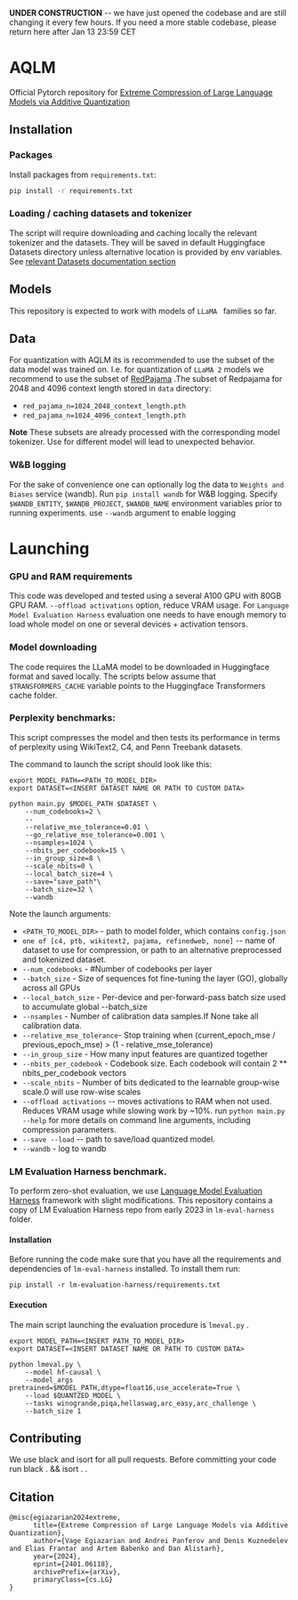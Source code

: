 **UNDER CONSTRUCTION** -- we have just opened the codebase and are still changing it every few hours. If you need a more stable codebase, please return here after Jan 13 23:59 CET
# AQLM
Official Pytorch repository for [Extreme Compression of Large Language Models via Additive Quantization](https://arxiv.org/pdf/2401.06118.pdf)

## Installation

### Packages

Install packages from `requirements.txt`:
```bash
pip install -r requirements.txt
```

### Loading / caching datasets and tokenizer

The script will require downloading and caching locally the relevant tokenizer and the datasets. 
They will be saved in default Huggingface Datasets directory unless alternative location is provided by env variables.
See [relevant Datasets documentation section](https://huggingface.co/docs/datasets/main/en/cache#cache-directory)
## Models

This repository is expected to work with models of `LLaMA ` families so far.

## Data

For quantization with AQLM its is recommended to use the subset of the data model 
was trained on. I.e. for quantization of `LLaMA 2` models we recommend to use the subset
of [RedPajama](https://huggingface.co/datasets/togethercomputer/RedPajama-Data-1T-Sample) .The subset of Redpajama for  2048 and 4096 context length stored in `data` directory: 
* `red_pajama_n=1024_2048_context_length.pth`
* `red_pajama_n=1024_4096_context_length.pth`
  
**Note** These subsets are already processed with the corresponding model tokenizer. Use for different model will lead to
unexpected behavior.

### W&B logging

For the sake of convenience one can optionally log the data to `Weights and Biases` service (wandb).
Run `pip install wandb` for W&B logging.
Specify `$WANDB_ENTITY`, `$WANDB_PROJECT`, `$WANDB_NAME` environment variables prior to running experiments. use `--wandb` argument to enable logging
# Launching

### GPU and RAM requirements
This code was developed and tested using a several A100 GPU with 80GB GPU RAM. 
`--offload activations` option, reduce VRAM usage.
For `Language Model Evaluation Harness` evaluation one needs to have enough memory to load whole model
on one or several devices + activation tensors.

### Model downloading
The code requires the LLaMA model to be downloaded in Huggingface format and saved locally. The scripts below assume that `$TRANSFORMERS_CACHE` variable points to the Huggingface Transformers cache folder.

### Perplexity benchmarks:
This script compresses the model and then tests its performance in terms of perplexity using WikiText2, C4, and Penn Treebank datasets. 

The command to launch the script should look like this: 

```
export MODEL_PATH=<PATH_TO_MODEL_DIR>
export DATASET=<INSERT DATASET NAME OR PATH TO CUSTOM DATA>

python main.py $MODEL_PATH $DATASET \
    --num_codebooks=2 \
    --
    --relative_mse_tolerance=0.01 \
    --go_relative_mse_tolerance=0.001 \
    --nsamples=1024 \  
    --nbits_per_codebook=15 \
    --in_group_size=8 \
    --scale_nbits=0 \
    --local_batch_size=4 \
    --save="save_path"\
    --batch_size=32 \
    --wandb
```

Note the launch arguments:
- `<PATH_TO_MODEL_DIR>` - path to model folder, which contains `config.json `
- `one of [c4, ptb, wikitext2, pajama, refinedweb, none]` -- name of dataset to use for compression, or path to an alternative preprocessed and tokenized dataset.
- `--num_codebooks` - #Number of codebooks per layer
- `--batch_size` - Size of sequences fot fine-tuning the layer (GO), globally across all GPUs
- `--local_batch_size` - Per-device and per-forward-pass batch size used to accumulate global --batch_size
- `--nsamples` - Number of calibration data samples.If None take all calibration data.
- `--relative_mse_tolerance`- Stop training when (current_epoch_mse / previous_epoch_mse) > (1 - relative_mse_tolerance)
- `--in_group_size` - How many input features are quantized together
- `--nbits_per_codebook` - Codebook size. Each codebook will contain 2 ** nbits_per_codebook vectors
-  `--scale_nbits` - Number of bits dedicated to the learnable group-wise scale.0 will use row-wise scales
- `--offload activations` -- moves activations to RAM when not used. Reduces VRAM usage while slowing work by ~10%. 
run `python main.py --help` for more details on command line arguments, including compression parameters.
- `--save --load` -- path to save/load quantized model.
- `--wandb` - log to wandb

### LM Evaluation Harness benchmark.

To perform zero-shot evaluation, we use [Language Model Evaluation Harness](https://github.com/EleutherAI/lm-evaluation-harness) framework with slight modifications. This repository contains a copy of LM Evaluation Harness repo from early 2023 in `lm-eval-harness` folder. 
#### Installation
Before running the code make sure that you have all the requirements and dependencies of `lm-eval-harness` installed. To install them run:
```
pip install -r lm-evaluation-harness/requirements.txt
```
#### Execution

The main script launching the evaluation procedure is `lmeval.py` .


```
export MODEL_PATH=<INSERT PATH_TO_MODEL_DIR>
export DATASET=<INSERT DATASET NAME OR PATH TO CUSTOM DATA>

python lmeval.py \
    --model hf-causal \
    --model_args pretrained=$MODEL_PATH,dtype=float16,use_accelerate=True \
    --load $QUANTZED_MODEL \
    --tasks winogrande,piqa,hellaswag,arc_easy,arc_challenge \
    --batch_size 1
```

## Contributing
We use black and isort for all pull requests. Before committing your code run black . && isort . .

## Citation
```
@misc{egiazarian2024extreme,
      title={Extreme Compression of Large Language Models via Additive Quantization}, 
      author={Vage Egiazarian and Andrei Panferov and Denis Kuznedelev and Elias Frantar and Artem Babenko and Dan Alistarh},
      year={2024},
      eprint={2401.06118},
      archivePrefix={arXiv},
      primaryClass={cs.LG}
}
```
